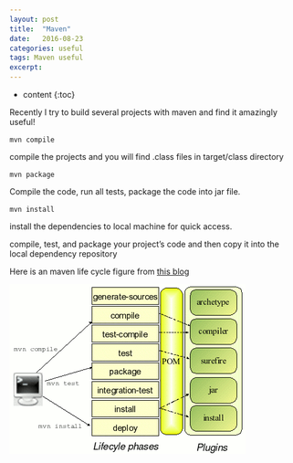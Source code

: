 ```yaml
---
layout: post
title:  "Maven"
date:   2016-08-23
categories: useful
tags: Maven useful
excerpt: 
---
```

* content
{:toc}

Recently I try to build several projects with maven and find it amazingly useful!

```
mvn compile
```

compile the projects and you will find .class files in target/class directory


```
mvn package
```

Compile the code, run all tests, package the code into jar file.

```
mvn install
```

install the dependencies to local machine for quick access.

compile, test, and package your project’s code and then copy it into the local dependency repository

Here is an maven life cycle figure from [this blog](https://premaseem.wordpress.com/2012/04/25/maven-2-lifecycle-phases/)

![maven life cycle](images/posts/maven2phases.gif)